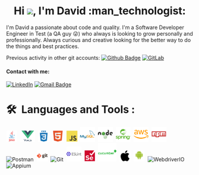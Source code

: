 <h1 align="center">Hi <img src="https://media.giphy.com/media/hvRJCLFzcasrR4ia7z/giphy.gif" width="30px">, I'm David :man_technologist:</h1>
<!--p align="center"><img src="https://media.giphy.com/media/dWesBcTLavkZuG35MI/giphy.gif" width="600" height="300"  /></p-->

I'm David a passionate about code and quality. I'm a Software Developer Engineer in Test (a QA guy :stuck_out_tongue_winking_eye:) who always is looking to grow personally and professionally. Always curious and creative looking for the better way to do the things and best practices.

Previous activity in other git accounts: [![Github Badge](https://img.shields.io/badge/-davidmarcas-black?style=flat-square&logo=Github&logoColor=white&link=https://github.com/davidmarcas)](https://github.com/davidmarcas) [![GitLab](https://img.shields.io/badge/GitLab-FC6D26?logo=gitlab&logoColor=fff)](https://gitlab.com/dmarcas)
&nbsp;
#### Contact with me:
[![LinkedIn](https://custom-icon-badges.demolab.com/badge/LinkedIn-0A66C2?logo=linkedin-white&logoColor=fff)](https://www.linkedin.com/in/dmarcas/)
[![Gmail Badge](https://img.shields.io/badge/-david.marcas@gmail.com-c14438?style=flat-square&logo=Gmail&logoColor=white&link=mailto:david.marcas@gmail.com)](mailto:david.marcas@gmail.com)

# 🛠 &nbsp;Languages and Tools :

<p>
<img src="https://github.com/devicons/devicon/blob/master/icons/java/java-original-wordmark.svg" title="Java" alt="Java" width="30" height="30"/>&nbsp;
<img src="https://github.com/devicons/devicon/blob/master/icons/vuejs/vuejs-original-wordmark.svg" title="Vue" alt="Vue" width="40" height="30"/>&nbsp;
<img src="https://github.com/devicons/devicon/blob/master/icons/css3/css3-plain-wordmark.svg"  title="CSS3" alt="CSS" width="30" height="30"/>&nbsp;
<img src="https://github.com/devicons/devicon/blob/master/icons/html5/html5-original.svg" title="HTML5" alt="HTML" width="30" height="30"/>&nbsp;
<img src="https://github.com/devicons/devicon/blob/master/icons/javascript/javascript-original.svg" title="JavaScript" alt="JavaScript" width="30" height="30"/>&nbsp;
<img src="https://github.com/devicons/devicon/blob/master/icons/mysql/mysql-original-wordmark.svg" title="MySQL"  alt="MySQL" width="40" height="40"/>&nbsp;
<img src="https://github.com/devicons/devicon/blob/master/icons/nodejs/nodejs-original-wordmark.svg" title="NodeJS" alt="NodeJS" width="40" height="40"/>&nbsp;
<img src="https://github.com/devicons/devicon/blob/master/icons/spring/spring-original-wordmark.svg" title="Spring" alt="Spring" width="40" height="40"/>&nbsp;
<img src="https://github.com/devicons/devicon/blob/master/icons/amazonwebservices/amazonwebservices-plain-wordmark.svg" title="AWS" alt="AWS" width="40" height="40"/>&nbsp;
<img src="https://github.com/devicons/devicon/blob/master/icons/npm/npm-original-wordmark.svg" title="npm" **alt="npm" width="40" height="40"/>&nbsp;
<img src="https://www.vectorlogo.zone/logos/getpostman/getpostman-icon.svg" title="Postman"  alt="Postman" width="30" height="30"/>&nbsp;
<img src="https://github.com/devicons/devicon/blob/master/icons/git/git-original-wordmark.svg" title="Git" **alt="Git" width="30" height="30"/>&nbsp;
<img src="https://img.shields.io/badge/-GitHubActions-000?&logo=github-actions" title="Git" **alt="GitHub Actions"/>&nbsp;
<img src="https://github.com/devicons/devicon/blob/master/icons/eslint/eslint-original-wordmark.svg" title="ESLint" alt="ESLint" width="40" height="40"/>&nbsp;
<img src="https://github.com/devicons/devicon/blob/master/icons/selenium/selenium-original.svg" title="Selenium" **alt="Selenium" width="30" height="30"/>&nbsp;
<img src="https://github.com/devicons/devicon/blob/master/icons/cucumber/cucumber-plain-wordmark.svg" title="Cucumber" **alt="Cucumber" width="50" height="50"/>&nbsp;
<img src="https://github.com/devicons/devicon/blob/master/icons/apple/apple-original.svg" title="MacOS" **alt="MacOS" width="30" height="30"/>&nbsp;
<img src="https://github.com/devicons/devicon/blob/master/icons/android/android-original-wordmark.svg" title="Android" **alt="Android" width="30" height="30"/>&nbsp;
<img src="https://img.shields.io/badge/WebdriverIO-EA5906.svg?style=for-the-badge&logo=WebdriverIO&logoColor=white" title="WebdriverIO" />&nbsp;
<img src="https://img.shields.io/badge/Appium-EE376D.svg?style=for-the-badge&logo=Appium&logoColor=white" title="Appium" />&nbsp;
</p>

<!---
--### 🔥 &nbsp; My Stats :
[![GitHub Streak](http://github-readme-streak-stats.herokuapp.com?user=dmarcas&theme=dark&background=000000)](https://git.io/streak-stats)

[![Top Langs](https://github-readme-stats.vercel.app/api/top-langs/?username=dmarcas&layout=compact&theme=vision-friendly-dark)](https://github.com/anuraghazra/github-readme-stats)
-->

#
<p align="center"><img src="https://komarev.com/ghpvc/?username=davidmarcas&style=flat-square&color=blue" alt=""></p>
